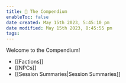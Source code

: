 ```yaml
---
title: 🐉 The Compendium
enableToc: false
date created: May 15th 2023, 5:45:10 pm
date modified: May 15th 2023, 8:45:55 pm
tags: 
---
```


Welcome to the Compendium!

- [[Factions]]
- [[NPCs]]
- [[Session Summaries|Session Summaries]]
